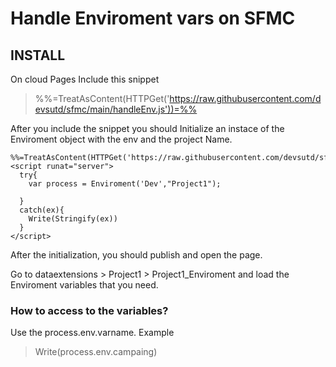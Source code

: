 # Handle Enviroment vars on SFMC

## INSTALL 

On cloud Pages Include this snippet
   >%%=TreatAsContent(HTTPGet('https://raw.githubusercontent.com/devsutd/sfmc/main/handleEnv.js'))=%% 

After you include the snippet you should Initialize an instace of the Enviroment object with the env and the project Name.
```<!-- SFMC LOGGER V 1.0 --> <br>
%%=TreatAsContent(HTTPGet('https://raw.githubusercontent.com/devsutd/sfmc/main/handleEnv.js'))=%% 
<script runat="server">  
  try{
    var process = Enviroment('Dev',"Project1");
   
  }
  catch(ex){
    Write(Stringify(ex))
  }
</script>
```


After the initialization, you should publish and open the page.


Go to dataextensions > Project1 > Project1_Enviroment and load the Enviroment variables that you need.

### How to access to the variables?

Use the process.env.varname. Example

>  Write(process.env.campaing)

